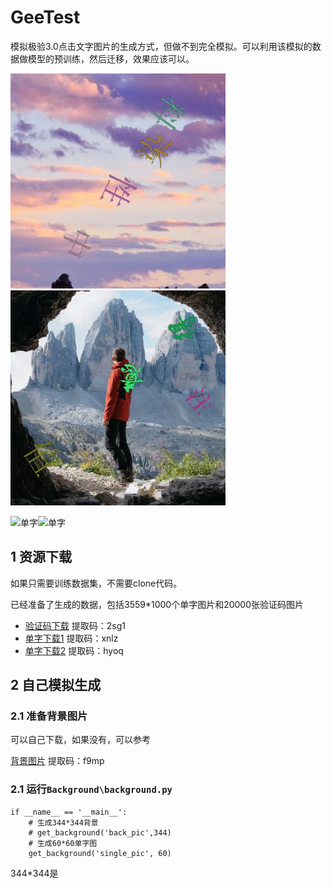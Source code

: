# GeeTest
模拟极验3.0点击文字图片的生成方式，但做不到完全模拟。可以利用该模拟的数据做模型的预训练，然后迁移，效果应该可以。

![验证码](https://github.com/gaoming95/GeeTest/blob/master/result/0.jpg)![验证码](https://github.com/gaoming95/GeeTest/blob/master/result/1.jpg)

![单字](https://github.com/gaoming95/GeeTest/blob/master/Single/%E5%95%8A/0.jpg)![单字](https://github.com/gaoming95/GeeTest/blob/master/Single/%E5%95%8A/1.jpg)


## 1 资源下载
如果只需要训练数据集，不需要clone代码。

已经准备了生成的数据，包括3559*1000个单字图片和20000张验证码图片

- [验证码下载](https://pan.baidu.com/s/142SgYSAuIbWDUrlTyiSfiA) 提取码：2sg1
- [单字下载1](https://pan.baidu.com/s/1xWYrSf1EhG8YAaHmDQvfbA) 提取码：xnlz
- [单字下载2](https://pan.baidu.com/s/1JOZHQ0ACcK8CldiLoiUhlQ) 提取码：hyoq

## 2 自己模拟生成
### 2.1 准备背景图片
可以自己下载，如果没有，可以参考

[背景图片](https://pan.baidu.com/s/1OSmOaD7mWeBYbH_5XldEbA) 提取码：f9mp

### 2.1 运行`Background\background.py`
```
if __name__ == '__main__':
    # 生成344*344背景
    # get_background('back_pic',344)
    # 生成60*60单字图
    get_background('single_pic', 60)
```
344*344是
